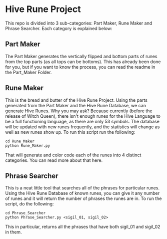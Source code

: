 # Hive Rune Project #

This repo is divided into 3 sub-categories: Part Maker, Rune Maker and Phrase Searcher. Each category is explained below:


## Part Maker
The Part Maker generates the vertically flipped and bottom parts of runes from the top parts (as all tops can be bottoms). This has already been done for you, but if you want to know the process, you can read the readme in the Part_Maker Folder.

## Rune Maker
This is the bread and butter of the Hive Rune Project. Using the parts generated from the Part Maker and the Hive Rune Database, we can generate Hive Runes. Why you may ask? Because currently (before the release of Witch Queen), there isn't enough runes for the Hive Language to be a full functioning language, as there are only 53 symbols. The database will be updated with new runes frequently, and the statistics will change as well as new runes show up. To run this script run the following:

```
cd Rune_Maker
python Rune_Maker.py
```

That will generate and color code each of the runes into 4 distinct categories. You can read more about that here.

## Phrase Searcher
This is a neat little tool that searches all of the phrases for particular runes. Using the Hive Rune Database of known runes, you can give it any number of runes and it will return the number of phrases the runes are in. To run the script, do the following:

```
cd Phrase_Searcher
python Phrase_Searcher.py <sigil_01, sigil_02>
```
This in particular, returns all the phrases that have both sigil_01 and sigil_02 in them.